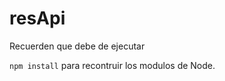 

# resApi

Recuerden que debe de ejecutar 

``` npm install ```
para recontruir los modulos de Node.